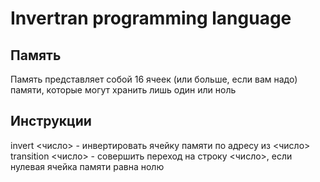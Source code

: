 # Invertran programming language
## Память
Память представляет собой 16 ячеек (или больше, если вам надо) памяти, которые могут хранить лишь один или ноль
## Инструкции
invert <число> - инвертировать ячейку памяти по адресу из <число> </br>
transition <число> - совершить переход на строку <число>, если нулевая ячейка памяти равна нолю
